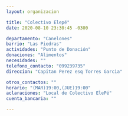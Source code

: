 ```yaml
---
layout: organizacion

title: "Colectivo Elepé"
date: 2020-08-10 23:30:45 -0300

departamento: "Canelones"
barrio: "Las Piedras"
actividades: "Punto de Donación"
donaciones: "Alimentos"
necesidades: ""
telefono_contacto: "099239735"
direccion: "Capitan Perez esq Torres Garcia"

otros_contactos: ""
horario: "(MAR)19:00,(JUE)19:00"
aclaraciones: "Local de Colectivo ElePé"
cuenta_bancaria: ""

---
```

